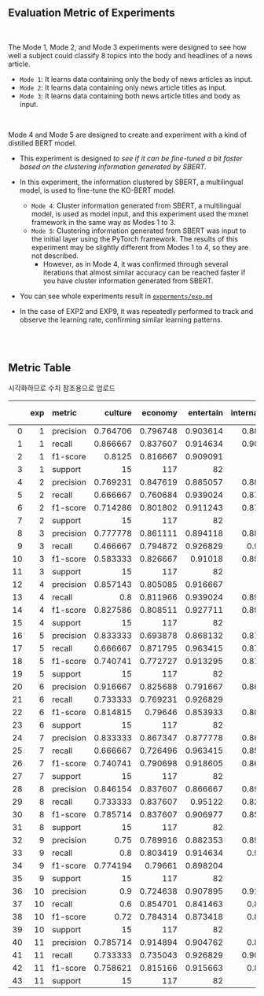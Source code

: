 
## Evaluation Metric of Experiments
<br>

The Mode 1, Mode 2, and Mode 3 experiments were designed to see how well a subject could classify 8 topics into the body and headlines of a news article.
  - `Mode 1`: It learns data containing only the body of news articles as input.
  - `Mode 2`: It learns data containing only news article titles as input.
  - `Mode 3`: It learns data containing both news article titles and body as input.

<br>

Mode 4 and Mode 5 are designed to create and experiment with a kind of distilled BERT model.
- This experiment is designed *to see if it can be fine-tuned a bit faster based on the clustering information generated by SBERT.*
- In this experiment, the information clustered by SBERT, a multilingual model, is used to fine-tune the KO-BERT model.
  - `Mode 4`: Cluster information generated from SBERT, a multilingual model, is used as model input, and this experiment used the mxnet framework in the same way as Modes 1 to 3.
  - `Mode 5`: Clustering information generated from SBERT was input to the initial layer using the PyTorch framework. The results of this experiment may be slightly different from Modes 1 to 4, so they are not described.
    - However, as in Mode 4, it was confirmed through several iterations that almost similar accuracy can be reached faster if you have cluster information generated from SBERT.


- You can see whole experiments result in [`experments/exp.md`](https://github.com/DSDanielPark/news-article-classification-using-KO-BERT/blob/main/experiments/exp.md) 
- In the case of EXP2 and EXP9, it was repeatedly performed to track and observe the learning rate, confirming similar learning patterns.

<Br>
<br>

## Metric Table
시각화하므로 수치 참조용으로 업로드
[]()
<br>


|    |   exp | metric    |   culture |    economy |   entertain |   international |        it |   politics |    society |      sport |   accuracy |   macro avg |   weighted avg |
|---:|------:|:----------|----------:|-----------:|------------:|----------------:|----------:|-----------:|-----------:|-----------:|-----------:|------------:|---------------:|
|  0 |     1 | precision |  0.764706 |   0.796748 |    0.903614 |        0.888889 |  0.736842 |   0.919255 |   0.888889 |   0.936    |   0.884289 |    0.854368 |       0.885304 |
|  1 |     1 | recall    |  0.866667 |   0.837607 |    0.914634 |        0.903226 |  0.777778 |   0.850575 |   0.867797 |   1        |   0.884289 |    0.877285 |       0.884289 |
|  2 |     1 | f1-score  |  0.8125   |   0.816667 |    0.909091 |        0.896    |  0.756757 |   0.883582 |   0.878216 |   0.966942 |   0.884289 |    0.864969 |       0.884244 |
|  3 |     1 | support   | 15        | 117        |   82        |      124        | 18        | 174        | 295        | 117        |   0.884289 |  942        |     942        |
|  4 |     2 | precision |  0.769231 |   0.847619 |    0.885057 |        0.885246 |  0.714286 |   0.892216 |   0.861842 |   0.95122  |   0.877919 |    0.85084  |       0.877594 |
|  5 |     2 | recall    |  0.666667 |   0.760684 |    0.939024 |        0.870968 |  0.833333 |   0.856322 |   0.888136 |   1        |   0.877919 |    0.851892 |       0.877919 |
|  6 |     2 | f1-score  |  0.714286 |   0.801802 |    0.911243 |        0.878049 |  0.769231 |   0.8739   |   0.874791 |   0.975    |   0.877919 |    0.849788 |       0.877036 |
|  7 |     2 | support   | 15        | 117        |   82        |      124        | 18        | 174        | 295        | 117        |   0.877919 |  942        |     942        |
|  8 |     3 | precision |  0.777778 |   0.861111 |    0.894118 |        0.882812 |  0.736842 |   0.924051 |   0.866883 |   0.92126  |   0.884289 |    0.858107 |       0.884043 |
|  9 |     3 | recall    |  0.466667 |   0.794872 |    0.926829 |        0.91129  |  0.777778 |   0.83908  |   0.905085 |   1        |   0.884289 |    0.8277   |       0.884289 |
| 10 |     3 | f1-score  |  0.583333 |   0.826667 |    0.91018  |        0.896825 |  0.756757 |   0.879518 |   0.885572 |   0.959016 |   0.884289 |    0.837234 |       0.882609 |
| 11 |     3 | support   | 15        | 117        |   82        |      124        | 18        | 174        | 295        | 117        |   0.884289 |  942        |     942        |
| 12 |     4 | precision |  0.857143 |   0.805085 |    0.916667 |        0.888    |  0.705882 |   0.904459 |   0.854785 |   0.935484 |   0.874735 |    0.858438 |       0.874762 |
| 13 |     4 | recall    |  0.8      |   0.811966 |    0.939024 |        0.895161 |  0.666667 |   0.816092 |   0.877966 |   0.991453 |   0.874735 |    0.849791 |       0.874735 |
| 14 |     4 | f1-score  |  0.827586 |   0.808511 |    0.927711 |        0.891566 |  0.685714 |   0.858006 |   0.866221 |   0.962656 |   0.874735 |    0.853496 |       0.874138 |
| 15 |     4 | support   | 15        | 117        |   82        |      124        | 18        | 174        | 295        | 117        |   0.874735 |  942        |     942        |
| 16 |     5 | precision |  0.833333 |   0.693878 |    0.868132 |        0.878049 |  0.722222 |   0.965278 |   0.874101 |   0.906977 |   0.860934 |    0.842746 |       0.86909  |
| 17 |     5 | recall    |  0.666667 |   0.871795 |    0.963415 |        0.870968 |  0.722222 |   0.798851 |   0.823729 |   1        |   0.860934 |    0.839706 |       0.860934 |
| 18 |     5 | f1-score  |  0.740741 |   0.772727 |    0.913295 |        0.874494 |  0.722222 |   0.874214 |   0.848168 |   0.95122  |   0.860934 |    0.837135 |       0.861426 |
| 19 |     5 | support   | 15        | 117        |   82        |      124        | 18        | 174        | 295        | 117        |   0.860934 |  942        |     942        |
| 20 |     6 | precision |  0.916667 |   0.825688 |    0.791667 |        0.869159 |  0.705882 |   0.86875  |   0.790909 |   0.963964 |   0.83758  |    0.841586 |       0.841845 |
| 21 |     6 | recall    |  0.733333 |   0.769231 |    0.926829 |        0.75     |  0.666667 |   0.798851 |   0.884746 |   0.91453  |   0.83758  |    0.805523 |       0.83758  |
| 22 |     6 | f1-score  |  0.814815 |   0.79646  |    0.853933 |        0.805195 |  0.685714 |   0.832335 |   0.8352   |   0.938596 |   0.83758  |    0.820281 |       0.837201 |
| 23 |     6 | support   | 15        | 117        |   82        |      124        | 18        | 174        | 295        | 117        |   0.83758  |  942        |     942        |
| 24 |     7 | precision |  0.833333 |   0.867347 |    0.877778 |        0.868852 |  0.666667 |   0.927152 |   0.820669 |   0.942623 |   0.867304 |    0.850553 |       0.869855 |
| 25 |     7 | recall    |  0.666667 |   0.726496 |    0.963415 |        0.854839 |  0.666667 |   0.804598 |   0.915254 |   0.982906 |   0.867304 |    0.822605 |       0.867304 |
| 26 |     7 | f1-score  |  0.740741 |   0.790698 |    0.918605 |        0.861789 |  0.666667 |   0.861538 |   0.865385 |   0.962343 |   0.867304 |    0.833471 |       0.865818 |
| 27 |     7 | support   | 15        | 117        |   82        |      124        | 18        | 174        | 295        | 117        |   0.867304 |  942        |     942        |
| 28 |     8 | precision |  0.846154 |   0.837607 |    0.866667 |        0.894737 |  0.52381  |   0.942446 |   0.827044 |   0.9      |   0.860934 |    0.829808 |       0.865604 |
| 29 |     8 | recall    |  0.733333 |   0.837607 |    0.95122  |        0.822581 |  0.611111 |   0.752874 |   0.891525 |   1        |   0.860934 |    0.825031 |       0.860934 |
| 30 |     8 | f1-score  |  0.785714 |   0.837607 |    0.906977 |        0.857143 |  0.564103 |   0.837061 |   0.858075 |   0.947368 |   0.860934 |    0.824256 |       0.860106 |
| 31 |     8 | support   | 15        | 117        |   82        |      124        | 18        | 174        | 295        | 117        |   0.860934 |  942        |     942        |
| 32 |     9 | precision |  0.75     |   0.789916 |    0.882353 |        0.896825 |  0.73913  |   0.961783 |   0.874564 |   0.906977 |   0.881104 |    0.850194 |       0.883224 |
| 33 |     9 | recall    |  0.8      |   0.803419 |    0.914634 |        0.91129  |  0.944444 |   0.867816 |   0.850847 |   1        |   0.881104 |    0.886556 |       0.881104 |
| 34 |     9 | f1-score  |  0.774194 |   0.79661  |    0.898204 |        0.904    |  0.829268 |   0.912387 |   0.862543 |   0.95122  |   0.881104 |    0.866053 |       0.881093 |
| 35 |     9 | support   | 15        | 117        |   82        |      124        | 18        | 174        | 295        | 117        |   0.881104 |  942        |     942        |
| 36 |    10 | precision |  0.9      |   0.724638 |    0.907895 |        0.912281 |  0.56     |   0.89881  |   0.89781  |   0.854015 |   0.859873 |    0.831931 |       0.867409 |
| 37 |    10 | recall    |  0.6      |   0.854701 |    0.841463 |        0.83871  |  0.777778 |   0.867816 |   0.833898 |   1        |   0.859873 |    0.826796 |       0.859873 |
| 38 |    10 | f1-score  |  0.72     |   0.784314 |    0.873418 |        0.87395  |  0.651163 |   0.883041 |   0.864675 |   0.92126  |   0.859873 |    0.821477 |       0.860713 |
| 39 |    10 | support   | 15        | 117        |   82        |      124        | 18        | 174        | 295        | 117        |   0.859873 |  942        |     942        |
| 40 |    11 | precision |  0.785714 |   0.914894 |    0.904762 |        0.88189  |  0.7      |   0.930818 |   0.84     |   0.97479  |   0.887473 |    0.866608 |       0.890431 |
| 41 |    11 | recall    |  0.733333 |   0.735043 |    0.926829 |        0.903226 |  0.777778 |   0.850575 |   0.925424 |   0.991453 |   0.887473 |    0.855458 |       0.887473 |
| 42 |    11 | f1-score  |  0.758621 |   0.815166 |    0.915663 |        0.89243  |  0.736842 |   0.888889 |   0.880645 |   0.983051 |   0.887473 |    0.858913 |       0.886663 |
| 43 |    11 | support   | 15        | 117        |   82        |      124        | 18        | 174        | 295        | 117        |   0.887473 |  942        |     942        |